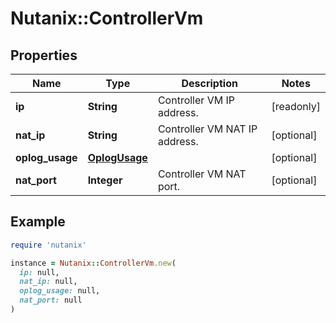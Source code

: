 # Nutanix::ControllerVm

## Properties

| Name | Type | Description | Notes |
| ---- | ---- | ----------- | ----- |
| **ip** | **String** | Controller VM IP address. | [readonly] |
| **nat_ip** | **String** | Controller VM NAT IP address. | [optional] |
| **oplog_usage** | [**OplogUsage**](OplogUsage.md) |  | [optional] |
| **nat_port** | **Integer** | Controller VM NAT port. | [optional] |

## Example

```ruby
require 'nutanix'

instance = Nutanix::ControllerVm.new(
  ip: null,
  nat_ip: null,
  oplog_usage: null,
  nat_port: null
)
```

